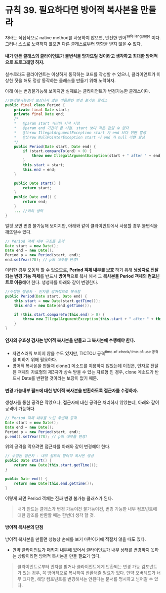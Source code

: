 # 규칙 39. 필요하다면 방어적 복사본을 만들라

자바는 직접적으로 native method를 사용하지 않으면, 안전한 언어<sup>safe language</sup> 이다. 그러나 스스로 노력하지 않으면 다른 클래스로부터 영향을 받지 않을 수 없다.

#### 내가 만든 클래스의 클라이언트가 불변식을 망가뜨릴 것이라고 생각하고 최대한 방어적으로 프로그래밍 하자.
실수로라도 클라이언트는 이상하게 동작하는 코드를 작성할 수 있으니, 클라이언트가 이상한 짓을 해도 정상 동작하는 클래스를 만들기 위해 노력하자.

아래 예는 변경불가능해 보이지만 실제로는 클라이언트가 변경가능한 클래스이다.
```java
//변경불가능성이 보장되지 않는 이름뿐인 변경 불가능 클래스
public final class Period {
	private final Date start;
	private final Date end;
	/*
	*	@param start 기간의 시작 시점
	*	@param end 기간의 끝 시점. start 보다 작은 값일 수 없다
	*	@throw IllegalArgumentException start 가 end 보다 뒤면 발생
	*	@throw NullPointerException start 나 end 가 null 이면 발생
	*/
	public Period(Date start, Date end) {
		if (start.compareTo(end) > 0) {
			throw new IllegalArgumentException(start + " after " + end);
		}
		this.start = start;
		this.end = end;
	}

	public Date start() {
		return start;
	}
	public Date end() {
		return end;
	}
	... //이하 생략
}
```
얼핏 보면 변경 불가능해 보이지만, 아래와 같이 클라이언트에서 사용할 경우 불변식을 깨뜨릴수 있다.
```java
// Period 객체 내부 구조를 공격
Date start = new Date();
Date end = new Date();
Period p = new Period(start, end);
end.setYear(78); // p의 내부를 변경!
```
이러한 경우 오동작 할 수 있으므로, **Period 객체 내부를 보호** 하기 위해 **생성자로 전달되는 변경 가능 객체**를 반드시 **방어적**으로 복사 해서 그 **복사본을 Period 객체의 컴포넌트로 이용**해야 한다.
생성자를 아래와 같이 변경한다.
```java
//수정된 생성자 - 인자를 방어적으로 복사함
public Period(Date start, Date end) {
	this.start = new Date(start.getTime());
	this.end = new Date(end.getTime());

	if (this.start.compareTo(this.end) > 0) {
		throw new IllegalArgumentException(this.start + " after " + this.end);
	}
}
```
#### 인자의 유효성 검사는 방어적 복사본을 만들고 그 복사본에 수행해야 한다.
- 자연스러워 보이지 않을 수도 있지만, TICTOU 공격<sup>time-of-check/time-of-use 공격</sup> 을 피하기 위해 필요하다.
- 방어적 복사본을 만들때 clone() 메소드를 이용하지 않았는데 이것은, 인자로 전달된 객체의 자료형의 제3자가 상속 받을 수 있는 자료형 인 경우, clone 메소드가 반드시 Date를 반환할 것이라는 보장이 없기 때문.

#### 변경 가능내부 필드에 대한 방어적 복사본을 반환하도록 접근자를 수정하자.
생성자를 통한 공격은 막았으나, 접근자에 대한 공격은 처리하지 않았는데, 아래와 같이 공격이 가능하다.
```java
// Period 객체 내부를 노린 두번째 공격
Date start = new Date();
Date end = new Date();
Period p = new Period(start, end);
p.end().setYear(78); // p의 내부를 변경!
```
위의 공격을 막으려면 접근자를 아래와 같이 변경해야 한다.
```java
// 수정된 접근자 - 내부 필드의 방어적 복사본 생성
public Date start() {
	return new Date(this.start.getTime());
}

public Date end() {
	return new Date(this.end.getTime());
}
```
이렇게 되면 Period 객체는 진짜 변경 불가능 클래스가 된다.

> 내가 만드는 클래스가 변경 가능이건 불가능이건, 변경 가능한 내부 컴포넌트에 대한 참조를 반환할 때는 한번더 생각 할 것.

#### 방어적 복사본의 단점
방어적 복사본을 만들면 성능상 손해를 보기 마련이기에 적절치 않을 때도 있다.

- 만약 클라이언트가 패키지 내부에 있어서 클라이언트가 내부 상태를 변경하지 못하는 상황이라면 방어적 복사본을 만들 필요가 없다.


> 클라이언트로부터 인자를 받거나 클라이언트에게 반환되는 변경 가능 컴포넌트가 있는 경우, 꼭 방어적으로 복사하여 반환해줄 필요가 있다. 만약 오버헤드가 너무 크다면, 해당 컴포넌트를 변경해서는 안된다는 문서를 명시하고 넘어갈 수 있다.
